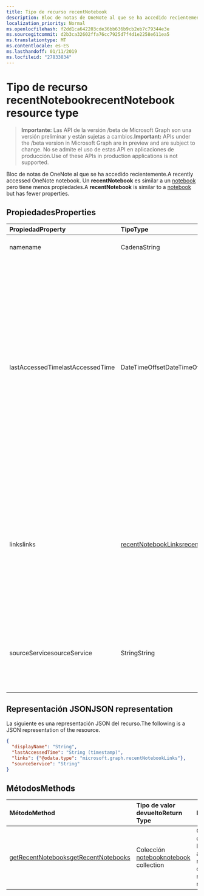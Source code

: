 ```yaml
---
title: Tipo de recurso recentNotebook
description: Bloc de notas de OneNote al que se ha accedido recientemente. Un **recentNotebook** es similar a un notebook pero tiene menos propiedades.
localization_priority: Normal
ms.openlocfilehash: f2dd1ca642203cde36bb636b9cb2eb7c79344e3e
ms.sourcegitcommit: d2b3ca32602ffa76cc7925d7f4d1e2258e611ea5
ms.translationtype: MT
ms.contentlocale: es-ES
ms.lasthandoff: 01/11/2019
ms.locfileid: "27833834"
---
```

# <a name="recentnotebook-resource-type"></a><span data-ttu-id="82ddd-104">Tipo de recurso recentNotebook</span><span class="sxs-lookup"><span data-stu-id="82ddd-104">recentNotebook resource type</span></span>

> <span data-ttu-id="82ddd-105">**Importante:** Las API de la versión /beta de Microsoft Graph son una versión preliminar y están sujetas a cambios.</span><span class="sxs-lookup"><span data-stu-id="82ddd-105">**Important:** APIs under the /beta version in Microsoft Graph are in preview and are subject to change.</span></span> <span data-ttu-id="82ddd-106">No se admite el uso de estas API en aplicaciones de producción.</span><span class="sxs-lookup"><span data-stu-id="82ddd-106">Use of these APIs in production applications is not supported.</span></span>

<span data-ttu-id="82ddd-107">Bloc de notas de OneNote al que se ha accedido recientemente.</span><span class="sxs-lookup"><span data-stu-id="82ddd-107">A recently accessed OneNote notebook.</span></span> <span data-ttu-id="82ddd-108">Un **recentNotebook** es similar a un [notebook](notebook.md) pero tiene menos propiedades.</span><span class="sxs-lookup"><span data-stu-id="82ddd-108">A **recentNotebook** is similar to a [notebook](notebook.md) but has fewer properties.</span></span>

## <a name="properties"></a><span data-ttu-id="82ddd-109">Propiedades</span><span class="sxs-lookup"><span data-stu-id="82ddd-109">Properties</span></span>
| <span data-ttu-id="82ddd-110">Propiedad</span><span class="sxs-lookup"><span data-stu-id="82ddd-110">Property</span></span>     | <span data-ttu-id="82ddd-111">Tipo</span><span class="sxs-lookup"><span data-stu-id="82ddd-111">Type</span></span>   |<span data-ttu-id="82ddd-112">Descripción</span><span class="sxs-lookup"><span data-stu-id="82ddd-112">Description</span></span>|
|:---------------|:--------|:----------|
|<span data-ttu-id="82ddd-113">name</span><span class="sxs-lookup"><span data-stu-id="82ddd-113">name</span></span>|<span data-ttu-id="82ddd-114">Cadena</span><span class="sxs-lookup"><span data-stu-id="82ddd-114">String</span></span>|<span data-ttu-id="82ddd-115">Nombre del bloc de notas.</span><span class="sxs-lookup"><span data-stu-id="82ddd-115">The name of the notebook.</span></span>|
|<span data-ttu-id="82ddd-116">lastAccessedTime</span><span class="sxs-lookup"><span data-stu-id="82ddd-116">lastAccessedTime</span></span>|<span data-ttu-id="82ddd-117">DateTimeOffset</span><span class="sxs-lookup"><span data-stu-id="82ddd-117">DateTimeOffset</span></span>|<span data-ttu-id="82ddd-p104">La fecha y la hora en que se modificó por última vez el bloc de notas. La marca de tiempo representa la información de fecha y hora con el formato ISO 8601 y siempre pertenece a la zona horaria UTC. Por ejemplo, medianoche en la zona horaria UTC del 1 de enero de 2014 sería así: `'2014-01-01T00:00:00Z'`. Solo lectura.</span><span class="sxs-lookup"><span data-stu-id="82ddd-p104">The date and time when the notebook was last modified. The timestamp represents date and time information using ISO 8601 format and is always in UTC time. For example, midnight UTC on Jan 1, 2014 would look like this: `'2014-01-01T00:00:00Z'`. Read-only.</span></span>|
|<span data-ttu-id="82ddd-122">links</span><span class="sxs-lookup"><span data-stu-id="82ddd-122">links</span></span>|[<span data-ttu-id="82ddd-123">recentNotebookLinks</span><span class="sxs-lookup"><span data-stu-id="82ddd-123">recentNotebookLinks</span></span>](recentnotebooklinks.md)|<span data-ttu-id="82ddd-124">Vínculos para abrir el bloc de notas.</span><span class="sxs-lookup"><span data-stu-id="82ddd-124">Links for opening the notebook.</span></span> <span data-ttu-id="82ddd-125">El vínculo `oneNoteClientURL` abre el bloc de notas en el cliente de OneNote si está instalado.</span><span class="sxs-lookup"><span data-stu-id="82ddd-125">The `oneNoteClientURL` link opens the notebook in the OneNote client, if it's installed.</span></span> <span data-ttu-id="82ddd-126">El vínculo `oneNoteWebURL` abre el bloc de notas en OneNote Online.</span><span class="sxs-lookup"><span data-stu-id="82ddd-126">The `oneNoteWebURL` link opens the notebook in OneNote Online.</span></span>|
|<span data-ttu-id="82ddd-127">sourceService</span><span class="sxs-lookup"><span data-stu-id="82ddd-127">sourceService</span></span>|<span data-ttu-id="82ddd-128">String</span><span class="sxs-lookup"><span data-stu-id="82ddd-128">String</span></span>|<span data-ttu-id="82ddd-129">Almacén de back-end donde reside el Bloc de notas, `OneDriveForBusiness` o `OneDrive`.</span><span class="sxs-lookup"><span data-stu-id="82ddd-129">The backend store where the Notebook resides, either `OneDriveForBusiness` or `OneDrive`.</span></span>|

## <a name="json-representation"></a><span data-ttu-id="82ddd-130">Representación JSON</span><span class="sxs-lookup"><span data-stu-id="82ddd-130">JSON representation</span></span>

<span data-ttu-id="82ddd-131">La siguiente es una representación JSON del recurso.</span><span class="sxs-lookup"><span data-stu-id="82ddd-131">The following is a JSON representation of the resource.</span></span>

<!-- {
  "blockType": "resource",
  "optionalProperties": [

  ],
  "@odata.type": "microsoft.graph.recentNotebook"
}-->

```json
{
  "displayName": "String",
  "lastAccessedTime": "String (timestamp)",
  "links": {"@odata.type": "microsoft.graph.recentNotebookLinks"},
  "sourceService": "String"
}

```

## <a name="methods"></a><span data-ttu-id="82ddd-132">Métodos</span><span class="sxs-lookup"><span data-stu-id="82ddd-132">Methods</span></span>

| <span data-ttu-id="82ddd-133">Método</span><span class="sxs-lookup"><span data-stu-id="82ddd-133">Method</span></span>           | <span data-ttu-id="82ddd-134">Tipo de valor devuelto</span><span class="sxs-lookup"><span data-stu-id="82ddd-134">Return Type</span></span>    |<span data-ttu-id="82ddd-135">Descripción</span><span class="sxs-lookup"><span data-stu-id="82ddd-135">Description</span></span>|
|:---------------|:--------|:----------|
|[<span data-ttu-id="82ddd-136">getRecentNotebooks</span><span class="sxs-lookup"><span data-stu-id="82ddd-136">getRecentNotebooks</span></span>](../api/notebook-getrecentnotebooks.md) | <span data-ttu-id="82ddd-137">Colección [notebook](notebook.md)</span><span class="sxs-lookup"><span data-stu-id="82ddd-137">[notebook](notebook.md) collection</span></span> | <span data-ttu-id="82ddd-138">Obtener una colección de los blocs de notas a los que el usuario ha accedido más recientemente.</span><span class="sxs-lookup"><span data-stu-id="82ddd-138">Get a collection of the most recently accessed notebooks for the user.</span></span> |

